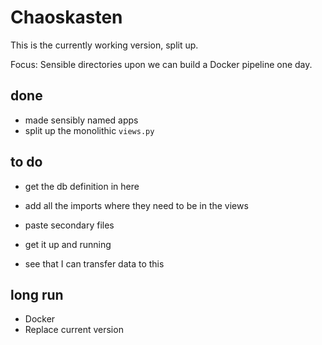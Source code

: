 # Chaoskasten

This is the currently working version, split up.

Focus: Sensible directories upon we can build a Docker pipeline one day.

## done

* made sensibly named apps
* split up the monolithic `views.py`

## to do

* get the db definition in here
* add all the imports where they need to be in the views
* paste secondary files
* get it up and running


* see that I can transfer data to this

## long run

* Docker
* Replace current version